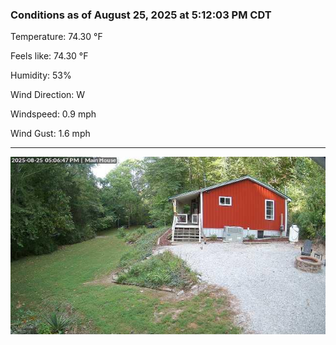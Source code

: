 ### Conditions as of August 25, 2025 at 5:12:03 PM CDT 

Temperature: 74.30 &deg;F

Feels like: 74.30 &deg;F

Humidity: 53%

Wind Direction: W

Windspeed: 0.9 mph

Wind Gust: 1.6 mph

---

<img src="./images/latest.jpeg"/>

